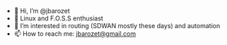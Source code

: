 - 👋  Hi, I’m @jbarozet
- 👀  Linux and F.O.S.S enthusiast
- 👀  I’m interested in routing (SDWAN mostly these days) and automation
- 📫  How to reach me: jbarozet@gmail.com

<!---
jbarozet/jbarozet is a ✨ special ✨ repository because its `README.md` (this file) appears on your GitHub profile.
You can click the Preview link to take a look at your changes.
--->

